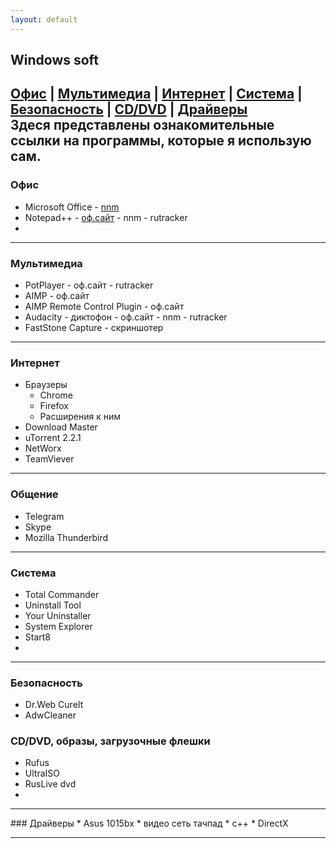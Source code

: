 ```yaml
---
layout: default
---
```

## Windows soft

[Офис](#офис) | [Мультимедиа](#мультимедиа) | [Интернет](#интернет) | [Система](#система) | [Безопасность](#безопасность) | [CD/DVD](#cddvd-образы-загрузочные-флешки) | [Драйверы](#драйверы)  
Здеся представлены  ознакомительные ссылки на  программы, которые  я использую сам.  
---
### Офис
* Microsoft Office - [nnm](#nnm)
* Notepad++ - [оф.сайт](#npp) - nnm - rutracker
* 
---
### Мультимедиа
* PotPlayer - оф.сайт - rutracker
* AIMP - оф.сайт
* AIMP Remote Control Plugin - оф.сайт
* Audacity - диктофон - оф.сайт - nnm - rutracker
* FastStone Capture - скриншотер
---
### Интернет
* Браузеры
  * Chrome
  * Firefox
  * Расширения к ним
* Download Master
* uTorrent 2.2.1
* NetWorx
* TeamViever
---
### Общение
* Telegram
* Skype
* Mozilla Thunderbird
---
### Система
* Total Commander
* Uninstall Tool
* Your Uninstaller
* System Explorer
* Start8
* 
---
### Безопасность
* Dr.Web CureIt
* AdwCleaner

### CD/DVD, образы, загрузочные флешки
* Rufus
* UltraISO
* RusLive dvd
* 
<hr>
### Драйверы
* Asus 1015bx
  * видео
  сеть
  тачпад
* с++
* DirectX
<hr>
